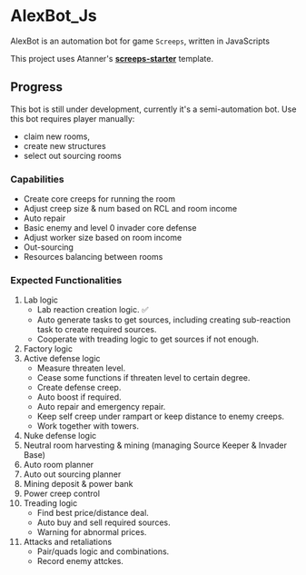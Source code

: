 # AlexBot_Js
AlexBot is an automation bot for game `Screeps`, written in JavaScripts

This project uses Atanner's **[screeps-starter](https://github.com/AydenRennaker/screeps-starter)** template.

## Progress

This bot is still under development, currently it's a semi-automation bot. Use this bot requires player manually: 

- claim new rooms,
- create new structures
- select out sourcing rooms



### Capabilities

- Create core creeps for running the room
- Adjust creep size & num based on RCL and room income
- Auto repair
- Basic enemy and level 0 invader core defense
- Adjust worker size based on room income
- Out-sourcing
- Resources balancing between rooms

### Expected Functionalities

1. Lab logic
    - Lab reaction creation logic. :white_check_mark:
    - Auto generate tasks to get sources, including creating sub-reaction task to create required sources.
    - Cooperate with treading logic to get sources if not enough.
2. Factory logic
3. Active defense logic
    - Measure threaten level.
    - Cease some functions if threaten level to certain degree.
    - Create defense creep.
    - Auto boost if required.
    - Auto repair and emergency repair.
    - Keep self creep under rampart or keep distance to enemy creeps.
    - Work together with towers.
4. Nuke defense logic
5. Neutral room harvesting & mining (managing  Source Keeper & Invader Base)
6. Auto room planner
7. Auto out sourcing planner
8. Mining deposit & power bank
9. Power creep control
10. Treading logic
    - Find best price/distance deal.
    - Auto buy and sell required sources.
    - Warning for abnormal prices.
11. Attacks and retaliations
    - Pair/quads logic and combinations.
    - Record enemy attckes.
